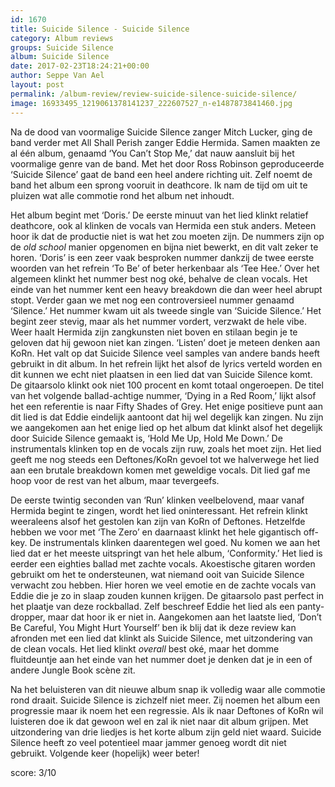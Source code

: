 ```yaml
---
id: 1670
title: Suicide Silence - Suicide Silence
category: Album reviews
groups: Suicide Silence
album: Suicide Silence
date: 2017-02-23T18:24:21+00:00
author: Seppe Van Ael
layout: post
permalink: /album-review/review-suicide-silence-suicide-silence/
image: 16933495_1219061378141237_222607527_n-e1487873841460.jpg
---
```

Na de dood van voormalige Suicide Silence zanger Mitch Lucker, ging de band verder met All Shall Perish zanger Eddie Hermida. Samen maakten ze al één album, genaamd ‘You Can’t Stop Me,’ dat nauw aansluit bij het voormalige genre van de band. Met het door Ross Robinson geproduceerde ‘Suicide Silence’ gaat de band een heel andere richting uit. Zelf noemt de band het album een sprong vooruit in deathcore. Ik nam de tijd om uit te pluizen wat alle commotie rond het album net inhoudt.

Het album begint met ‘Doris.’ De eerste minuut van het lied klinkt relatief deathcore, ook al klinken de vocals van Hermida een stuk anders. Meteen hoor ik dat de productie niet is wat het zou moeten zijn. De nummers zijn op de _old school_ manier opgenomen en bijna niet bewerkt, en dit valt zeker te horen. ‘Doris’ is een zeer vaak besproken nummer dankzij de twee eerste woorden van het refrein ‘To Be’ of beter herkenbaar als ‘Tee Hee.’ Over het algemeen klinkt het nummer best nog oké, behalve de clean vocals. Het einde van het nummer kent een heavy breakdown die dan weer heel abrupt stopt. Verder gaan we met nog een controversieel nummer genaamd ‘Silence.’ Het nummer kwam uit als tweede single van ‘Suicide Silence.’ Het begint zeer stevig, maar als het nummer vordert, verzwakt de hele vibe. Weer haalt Hermida zijn zangkunsten niet boven en stilaan begin je te geloven dat hij gewoon niet kan zingen. ‘Listen’ doet je meteen denken aan KoRn. Het valt op dat Suicide Silence veel samples van andere bands heeft gebruikt in dit album. In het refrein lijkt het alsof de lyrics verteld worden en dit kunnen we echt niet plaatsen in een lied dat van Suicide Silence komt. De gitaarsolo klinkt ook niet 100 procent en komt totaal ongeroepen. De titel van het volgende ballad-achtige nummer, ‘Dying in a Red Room,’ lijkt alsof het een referentie is naar Fifty Shades of Grey. Het enige positieve punt aan dit lied is dat Eddie eindelijk aantoont dat hij wel degelijk kan zingen. Nu zijn we aangekomen aan het enige lied op het album dat klinkt alsof het degelijk door Suicide Silence gemaakt is, ‘Hold Me Up, Hold Me Down.’ De instrumentals klinken top en de vocals zijn ruw, zoals het moet zijn. Het lied geeft me nog steeds een Deftones/KoRn gevoel tot we halverwege het lied aan een brutale breakdown komen met geweldige vocals. Dit lied gaf me hoop voor de rest van het album, maar tevergeefs.

De eerste twintig seconden van ‘Run’ klinken veelbelovend, maar vanaf Hermida begint te zingen, wordt het lied oninteressant. Het refrein klinkt weeraleens alsof het gestolen kan zijn van KoRn of Deftones. Hetzelfde hebben we voor met ‘The Zero’ en daarnaast klinkt het hele gigantisch off-key. De instrumentals klinken daarentegen wel goed. Nu komen we aan het lied dat er het meeste uitspringt van het hele album, ‘Conformity.’ Het lied is eerder een eighties ballad met zachte vocals. Akoestische gitaren worden gebruikt om het te ondersteunen, wat niemand ooit van Suicide Silence verwacht zou hebben. Hier horen we veel emotie en de zachte vocals van Eddie die je zo in slaap zouden kunnen krijgen. De gitaarsolo past perfect in het plaatje van deze rockballad. Zelf beschreef Eddie het lied als een panty-dropper, maar dat hoor ik er niet in. Aangekomen aan het laatste lied, ‘Don’t Be Careful, You Might Hurt Yourself’ ben ik blij dat ik deze review kan afronden met een lied dat klinkt als Suicide Silence, met uitzondering van de clean vocals. Het lied klinkt _overall_ best oké, maar het domme fluitdeuntje aan het einde van het nummer doet je denken dat je in een of andere Jungle Book scène zit.

Na het beluisteren van dit nieuwe album snap ik volledig waar alle commotie rond draait. Suicide Silence is zichzelf niet meer. Zij noemen het album een progressie maar ik noem het een regressie. Als ik naar Deftones of KoRn wil luisteren doe ik dat gewoon wel en zal ik niet naar dit album grijpen. Met uitzondering van drie liedjes is het korte album zijn geld niet waard. Suicide Silence heeft zo veel potentieel maar jammer genoeg wordt dit niet gebruikt. Volgende keer (hopelijk) weer beter!

score: 3/10

&nbsp;
